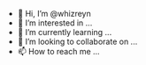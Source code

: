 - 👋 Hi, I’m @whizreyn
- 👀 I’m interested in ...
- 🌱 I’m currently learning ...
- 💞️ I’m looking to collaborate on ...
- 📫 How to reach me ...

<!---
whizreyn/whizreyn is a ✨ special ✨ repository because its `README.md` (this file) appears on your GitHub profile.
You can click the Preview link to take a look at your changes.
--->
